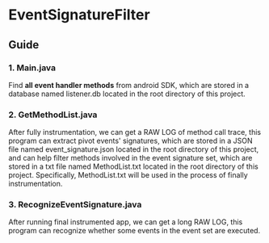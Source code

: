 # EventSignatureFilter #

## Guide ##
### 1. Main.java ###
Find **all event handler methods** from android SDK, which are stored in a database named listener.db located in the root directory of this project.

### 2. GetMethodList.java ###
After fully instrumentation, we can get a RAW LOG of method call trace, this program can extract pivot events' signatures, which are stored in a JSON file named event_signature.json located in the root directory of this project, and can help filter methods involved in the event signature set, which are stored in a txt file named MethodList.txt located in the root directory of this project. Specifically, MethodList.txt will be used in the process of finally instrumentation.

### 3. RecognizeEventSignature.java ###
After running final instrumented app, we can get a long RAW LOG, this program can recognize whether some events in the event set are executed.